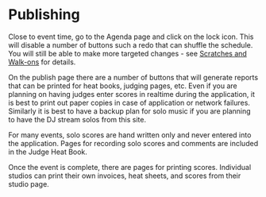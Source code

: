 # Publishing

Close to event time, go to the Agenda page and click on the lock icon.  This will disable a number of buttons such a redo that can shuffle the schedule.  You will still be able to make more targeted changes - see [Scratches and Walk-ons](./Scratches-and-Walk-ons) for details.

On the publish page there are a number of buttons that will generate reports that can be printed for heat books, judging pages, etc.  Even if you are planning on having judges enter scores in realtime during the application, it is best to print out paper copies in case of application or network failures.  Similarly it is best to have a backup plan for solo music if you are planning to have the DJ stream solos from this site.

For many events, solo scores are hand written only and never entered into the application.  Pages for recording solo scores and comments are included in the Judge Heat Book.

Once the event is complete, there are pages for printing scores.  Individual studios can print their own invoices, heat sheets, and scores from their studio page.